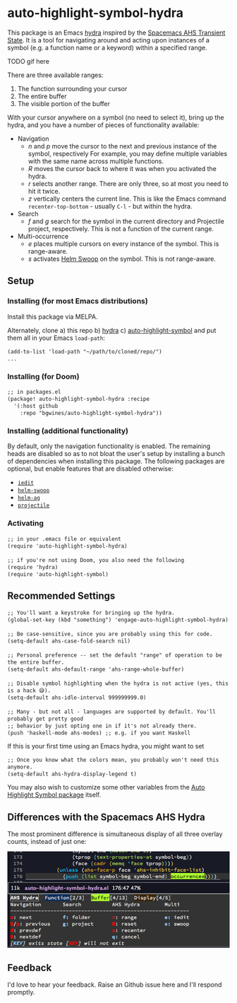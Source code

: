 # auto-highlight-symbol-hydra

This package is an Emacs [hydra](https://github.com/abo-abo/hydra) inspired by the [Spacemacs AHS Transient State](https://develop.spacemacs.org/doc/DOCUMENTATION.html#highlight-current-symbol). It is a tool for navigating around and acting upon instances of a symbol (e.g. a function name or a keyword) within a specified range.

TODO gif here

There are three available ranges:

1. The function surrounding your cursor
2. The entire buffer
3. The visible portion of the buffer

With your cursor anywhere on a symbol (no need to select it), bring up the hydra, and you have a number of pieces of functionality available:

* Navigation
    * _n_ and _p_ move the cursor to the next and previous instance of the symbol, respectively
                  For example, you may define multiple variables with the same name across multiple
                  functions.
    * _R_ moves the cursor back to where it was when you activated the hydra.
    * _r_ selects another range. There are only three, so at most you need to hit it twice.
    * _z_ vertically centers the current line. This is like the Emacs command `recenter-top-bottom` -
          usually `C-l` - but within the hydra.
* Search
    * _f_ and _g_ search for the symbol in the current directory and Projectile project, respectively.
                  This is not a function of the current range.
* Multi-occurrence
    * _e_ places multiple cursors on every instance of the symbol. This is range-aware.
    * _s_ activates [Helm Swoop](https://github.com/emacsorphanage/helm-swoop) on the symbol. This
          is not range-aware.

## Setup

### Installing (for most Emacs distributions)

Install this package via MELPA.

Alternately, clone a) this repo b) [hydra](https://github.com/abo-abo/hydra) c) [auto-highlight-symbol](https://github.com/mhayashi1120/auto-highlight-symbol-mode) and put them all in your Emacs `load-path`:

``` elisp
(add-to-list 'load-path "~/path/to/cloned/repo/")
...
```

### Installing (for Doom)

```elisp
;; in packages.el
(package! auto-highlight-symbol-hydra :recipe
  '(:host github
    :repo "bgwines/auto-highlight-symbol-hydra"))

```

### Installing (additional functionality)

By default, only the navigation functionality is enabled. The remaining heads are disabled so as to not bloat the user's setup by installing a bunch of dependencies when installing this package. The following packages are optional, but enable features that are disabled otherwise:

* [`iedit`](https://github.com/victorhge/iedit)
* [`helm-swoop`](https://github.com/emacsorphanage/helm-swoop)
* [`helm-ag`](https://github.com/emacsorphanage/helm-ag)
* [`projectile`](https://github.com/bbatsov/projectile)

### Activating

```elisp
;; in your .emacs file or equivalent
(require 'auto-highlight-symbol-hydra)

;; if you're not using Doom, you also need the following
(require 'hydra)
(require 'auto-highlight-symbol)
```

## Recommended Settings

```elisp
;; You'll want a keystroke for bringing up the hydra.
(global-set-key (kbd "something") 'engage-auto-highlight-symbol-hydra)

;; Be case-sensitive, since you are probably using this for code.
(setq-default ahs-case-fold-search nil)

;; Personal preference -- set the default "range" of operation to be the entire buffer.
(setq-default ahs-default-range 'ahs-range-whole-buffer)

;; Disable symbol highlighting when the hydra is not active (yes, this is a hack 😅).
(setq-default ahs-idle-interval 999999999.0)

;; Many - but not all - languages are supported by default. You'll probably get pretty good
;; behavior by just opting one in if it's not already there.
(push 'haskell-mode ahs-modes) ;; e.g. if you want Haskell
```

If this is your first time using an Emacs hydra, you might want to set

```elisp
;; Once you know what the colors mean, you probably won't need this anymore.
(setq-default ahs-hydra-display-legend t)
```

You may also wish to customize some other variables from the [Auto Highlight Symbol package](https://github.com/mhayashi1120/auto-highlight-symbol-mode) itself.

## Differences with the Spacemacs AHS Hydra

The most prominent difference is simultaneous display of all three overlay counts, instead of just one:

![overlays](https://github.com/bgwines/auto-highlight-symbol-hydra/blob/master/simultaneous-overlays.png)

## Feedback

I'd love to hear your feedback. Raise an Github issue here and I'll respond promptly.
